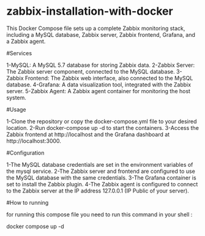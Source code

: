 # zabbix-installation-with-docker

This Docker Compose file sets up a complete Zabbix monitoring stack, including a MySQL database, Zabbix server, Zabbix frontend, Grafana, and a Zabbix agent.

#Services

1-MySQL: A MySQL 5.7 database for storing Zabbix data.
2-Zabbix Server: The Zabbix server component, connected to the MySQL database.
3-Zabbix Frontend: The Zabbix web interface, also connected to the MySQL database.
4-Grafana: A data visualization tool, integrated with the Zabbix server.
5-Zabbix Agent: A Zabbix agent container for monitoring the host system.

#Usage

1-Clone the repository or copy the docker-compose.yml file to your desired location.
2-Run docker-compose up -d to start the containers.
3-Access the Zabbix frontend at http://localhost and the Grafana dashboard at http://localhost:3000.

#Configuration

1-The MySQL database credentials are set in the environment variables of the mysql service.
2-The Zabbix server and frontend are configured to use the MySQL database with the same credentials.
3-The Grafana container is set to install the Zabbix plugin.
4-The Zabbix agent is configured to connect to the Zabbix server at the IP address 127.0.0.1 (IP Public of your server).

#How to running 

for running this compose file you need to run this command in your shell :

docker compose up -d 


